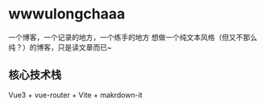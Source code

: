 # wwwulongchaaa

一个博客，一个记录的地方，一个练手的地方
想做一个纯文本风格（但又不那么纯？）的博客，只是读文章而已~

## 核心技术栈
Vue3 + vue-router + Vite + makrdown-it

